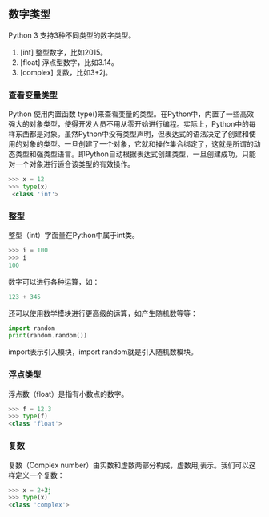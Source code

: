 ## 数字类型

Python 3 支持3种不同类型的数字类型。

1. [int] 整型数字，比如2015。
1. [float] 浮点型数字，比如3.14。
1. [complex] 复数，比如3+2j。

### 查看变量类型

Python 使用内置函数 type()来查看变量的类型。在Python中，内置了一些高效强大的对象类型，使得开发人员不用从零开始进行编程。实际上，Python中的每样东西都是对象。虽然Python中没有类型声明，但表达式的语法决定了创建和使用的对象的类型。一旦创建了一个对象，它就和操作集合绑定了，这就是所谓的动态类型和强类型语言。即Python自动根据表达式创建类型，一旦创建成功，只能对一个对象进行适合该类型的有效操作。

``` python
>>> x = 12
>>> type(x)
 <class 'int'>
```

### 整型

整型（int）字面量在Python中属于int类。

``` python
>>> i = 100
>>> i
100
```

数字可以进行各种运算，如：

``` python
123 + 345
```

还可以使用数学模块进行更高级的运算，如产生随机数等等：

``` python
import random
print(random.random())
```

import表示引入模块，import random就是引入随机数模块。

### 浮点类型

浮点数（float）是指有小数点的数字。

``` python
>>> f = 12.3
>>> type(f)
<class 'float'>
```

### 复数

复数（Complex number）由实数和虚数两部分构成，虚数用j表示。我们可以这样定义一个复数：

``` python
>>> x = 2+3j
>>> type(x)
<class 'complex'>
```
